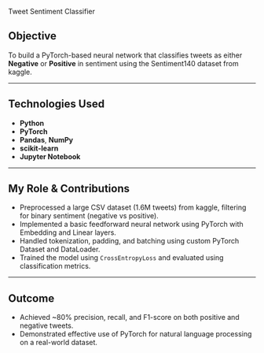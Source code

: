 Tweet Sentiment Classifier

## Objective

To build a PyTorch-based neural network that classifies tweets as either **Negative** or **Positive** in sentiment using the Sentiment140 dataset from kaggle.

---

## Technologies Used

- **Python**
- **PyTorch**
- **Pandas**, **NumPy**
- **scikit-learn**
- **Jupyter Notebook**

---

## My Role & Contributions

- Preprocessed a large CSV dataset (1.6M tweets) from kaggle, filtering for binary sentiment (negative vs positive).
- Implemented a basic feedforward neural network using PyTorch with Embedding and Linear layers.
- Handled tokenization, padding, and batching using custom PyTorch Dataset and DataLoader.
- Trained the model using `CrossEntropyLoss` and evaluated using classification metrics.

---

## Outcome

- Achieved ~80% precision, recall, and F1-score on both positive and negative tweets.
- Demonstrated effective use of PyTorch for natural language processing on a real-world dataset.
